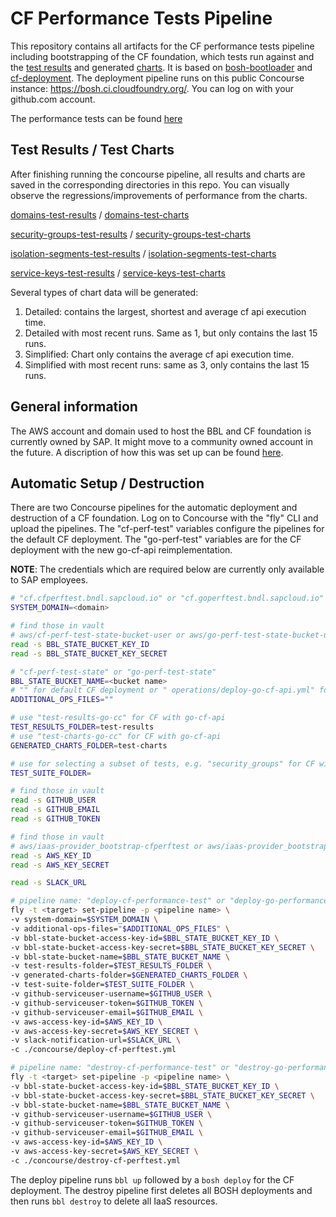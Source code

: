 # CF Performance Tests Pipeline

This repository contains all artifacts for the CF performance tests pipeline including bootstrapping of the CF foundation, which tests run against and the [test results](test-results) and generated [charts](test-charts). It is based on [bosh-bootloader](https://github.com/cloudfoundry/bosh-bootloader) and [cf-deployment](https://github.com/cloudfoundry/cf-deployment). The deployment pipeline runs on this public Concourse instance: https://bosh.ci.cloudfoundry.org/. You can log on with your github.com account.

The performance tests can be found [here](https://github.com/cloudfoundry-incubator/cf-performance-tests)

## Test Results / Test Charts

After finishing running the concourse pipeline, all results and charts are saved in the corresponding directories in this repo. You can visually observe the regressions/improvements of performance from the charts.

[domains-test-results](test-results/domains-test-results/v1/) / [domains-test-charts](test-charts/domains-test-results/v1/)

[security-groups-test-results](test-results/security-groups-test-results/v1) / [security-groups-test-charts](test-charts/security-groups-test-results/v1/)

[isolation-segments-test-results](test-results/isolation-segments-test-results/v1/) / [isolation-segments-test-charts](test-charts/isolation-segments-test-results/v1/)

[service-keys-test-results](test-results/service-keys-test-results/v1/) / [service-keys-test-charts](test-charts/service-keys-test-results/v1/)

Several types of chart data will be generated:

1. Detailed: contains the largest, shortest and average cf api execution time.
2. Detailed with most recent runs. Same as 1, but only contains the last 15 runs.
3. Simplified: Chart only contains the average cf api execution time.
4. Simplified with most recent runs: same as 3, only contains the last 15 runs.

## General information
The AWS account and domain used to host the BBL and CF foundation is currently owned by SAP. It might move to a community owned account in the future. A discription of how this was set up can be found [here](docs/manual-setup.md).

## Automatic Setup / Destruction

There are two Concourse pipelines for the automatic deployment and destruction of a CF foundation. Log on to Concourse with the "fly" CLI and upload the pipelines. The "cf-perf-test" variables configure the pipelines for the default CF deployment. The "go-perf-test" variables are for the CF deployment with the new go-cf-api reimplementation.

**NOTE**: The credentials which are required below are currently only available to SAP employees.

```bash
# "cf.cfperftest.bndl.sapcloud.io" or "cf.goperftest.bndl.sapcloud.io"
SYSTEM_DOMAIN=<domain>

# find those in vault
# aws/cf-perf-test-state-bucket-user or aws/go-perf-test-state-bucket-user
read -s BBL_STATE_BUCKET_KEY_ID
read -s BBL_STATE_BUCKET_KEY_SECRET

# "cf-perf-test-state" or "go-perf-test-state"
BBL_STATE_BUCKET_NAME=<bucket name>
# "" for default CF deployment or " operations/deploy-go-cf-api.yml" for CF with go cf api
ADDITIONAL_OPS_FILES=""

# use "test-results-go-cc" for CF with go-cf-api
TEST_RESULTS_FOLDER=test-results
# use "test-charts-go-cc" for CF with go-cf-api
GENERATED_CHARTS_FOLDER=test-charts

# use for selecting a subset of tests, e.g. "security_groups" for CF with go-cf-api
TEST_SUITE_FOLDER=

# find those in vault
read -s GITHUB_USER
read -s GITHUB_EMAIL
read -s GITHUB_TOKEN

# find those in vault
# aws/iaas-provider_bootstrap-cfperftest or aws/iaas-provider_bootstrap-goperftest
read -s AWS_KEY_ID
read -s AWS_KEY_SECRET

read -s SLACK_URL

# pipeline name: "deploy-cf-performance-test" or "deploy-go-performance-test"
fly -t <target> set-pipeline -p <pipeline name> \
-v system-domain=$SYSTEM_DOMAIN \
-v additional-ops-files="$ADDITIONAL_OPS_FILES" \
-v bbl-state-bucket-access-key-id=$BBL_STATE_BUCKET_KEY_ID \
-v bbl-state-bucket-access-key-secret=$BBL_STATE_BUCKET_KEY_SECRET \
-v bbl-state-bucket-name=$BBL_STATE_BUCKET_NAME \
-v test-results-folder=$TEST_RESULTS_FOLDER \
-v generated-charts-folder=$GENERATED_CHARTS_FOLDER \
-v test-suite-folder=$TEST_SUITE_FOLDER \
-v github-serviceuser-username=$GITHUB_USER \
-v github-serviceuser-token=$GITHUB_TOKEN \
-v github-serviceuser-email=$GITHUB_EMAIL \
-v aws-access-key-id=$AWS_KEY_ID \
-v aws-access-key-secret=$AWS_KEY_SECRET \
-v slack-notification-url=$SLACK_URL \
-c ./concourse/deploy-cf-perftest.yml

# pipeline name: "destroy-cf-performance-test" or "destroy-go-performance-test"
fly -t <target> set-pipeline -p <pipeline name> \
-v bbl-state-bucket-access-key-id=$BBL_STATE_BUCKET_KEY_ID \
-v bbl-state-bucket-access-key-secret=$BBL_STATE_BUCKET_KEY_SECRET \
-v bbl-state-bucket-name=$BBL_STATE_BUCKET_NAME \
-v github-serviceuser-username=$GITHUB_USER \
-v github-serviceuser-token=$GITHUB_TOKEN \
-v github-serviceuser-email=$GITHUB_EMAIL \
-v aws-access-key-id=$AWS_KEY_ID \
-v aws-access-key-secret=$AWS_KEY_SECRET \
-c ./concourse/destroy-cf-perftest.yml
```
The deploy pipeline runs `bbl up` followed by a `bosh deploy` for the CF deployment. The destroy pipeline first deletes all BOSH deployments and then runs `bbl destroy` to delete all IaaS resources.
